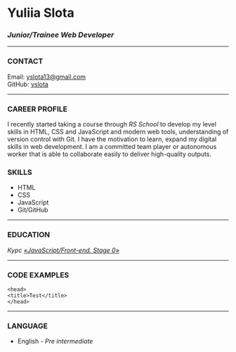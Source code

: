 # **Yuliia Slota**

### *Junior/Trainee Web Developer*

***

### **CONTACT**

Email:  <yslota13@gmail.com>\
GitHub: [yslota](https://github.com/yslota)
***

### **CAREER PROFILE**

I recently started taking a course through _RS School_ to develop my level skills in HTML, CSS and JavaScript and modern web tools, understanding of version control with Git.
I have the motivation to learn, expand my digital skills in web development. I am a committed team player or autonomous worker that is able to collaborate easily to deliver high-quality outputs.

### **SKILLS**

- HTML
- CSS
- JavaScript
- Git/GitHub
***

### **EDUCATION**

*Курс [«JavaScript/Front-end. Stage 0»](https://rs.school/js-stage0/)*
***

### **CODE EXAMPLES**

    <head>
    <title>Test</title>
    </head>

***

### **LANGUAGE**

- English - _Pre intermediate_

